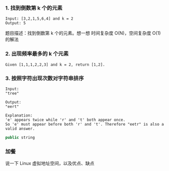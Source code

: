 ### 1. 找到倒数第 k 个的元素

```
Input: [3,2,1,5,6,4] and k = 2
Output: 5
```

题目描述：找到倒数第 k 个的元素。想一想 时间复杂度 O(N)，空间复杂度 O(1) 的解法

### 2. 出现频率最多的 k 个元素

```
Given [1,1,1,2,2,3] and k = 2, return [1,2].
```

### 3. 按照字符出现次数对字符串排序

```
Input:
"tree"

Output:
"eert"

Explanation:
'e' appears twice while 'r' and 't' both appear once.
So 'e' must appear before both 'r' and 't'. Therefore "eetr" is also a valid answer.
```

```java
public string 
```



### 加餐

说一下 Linux 虚拟地址空间，以及优点、缺点